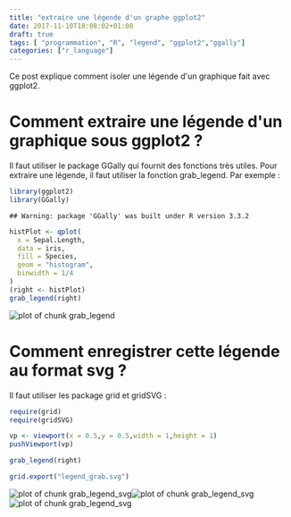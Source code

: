 ```yaml
---
title: "extraire une légende d'un graphe ggplot2"
date: 2017-11-10T18:08:02+01:00
draft: true
tags: [ "programmation", "R", "legend", "ggplot2","ggally"]
categories: ["r_language"]
---
```


Ce post explique comment isoler une légende d'un graphique fait avec ggplot2.

<!--more-->


# Comment extraire une légende d'un graphique sous ggplot2 ?

Il faut utiliser le package GGally qui fournit des fonctions très utiles. Pour extraire une légende, il faut utiliser la fonction grab_legend. Par exemple :


```r
library(ggplot2)
library(GGally)
```

```
## Warning: package 'GGally' was built under R version 3.3.2
```

```r
histPlot <- qplot(
  x = Sepal.Length,
  data = iris,
  fill = Species,
  geom = "histogram",
  binwidth = 1/4
)
(right <- histPlot)
grab_legend(right)
```

![plot of chunk grab_legend](/figure/grab_legend-1.png)

# Comment enregistrer cette légende au format svg ?

Il faut utiliser les package grid et gridSVG :


```r
require(grid)
require(gridSVG)

vp <- viewport(x = 0.5,y = 0.5,width = 1,height = 1)
pushViewport(vp)

grab_legend(right)

grid.export("legend_grab.svg")
```

![plot of chunk grab_legend_svg](/figure/grab_legend_svg-1.png)![plot of chunk grab_legend_svg](/figure/grab_legend_svg-2.png)![plot of chunk grab_legend_svg](/figure/grab_legend_svg-3.png)


